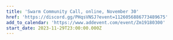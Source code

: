 ```yaml
---
title: 'Swarm Community Call, online, November 30'
href: 'https://discord.gg/PHqsVNSJ?event=1126056886773489675'
add_to_calendar: 'https://www.addevent.com/event/Zm19180300'
start_date: 2023-11-29T23:00:00.000Z
---
```


